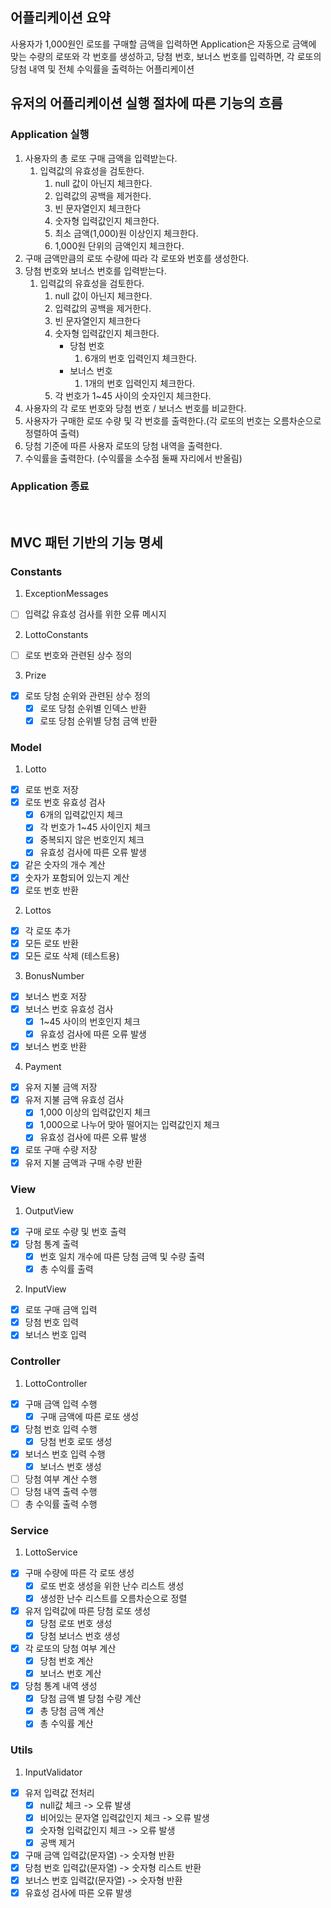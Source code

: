 ## 어플리케이션 요약
사용자가 1,000원인 로또를 구매할 금액을 입력하면 Application은 자동으로 금액에 맞는 수량의 로또와 각 번호를 생성하고,
당첨 번호, 보너스 번호를 입력하면, 각 로또의 당첨 내역 및 전체 수익률을 출력하는 어플리케이션

## 유저의 어플리케이션 실행 절차에 따른 기능의 흐름
### Application 실행
1. 사용자의 총 로또 구매 금액을 입력받는다.
    1. 입력값의 유효성을 검토한다.
        1. null 값이 아닌지 체크한다.
        2. 입력값의 공백을 제거한다.
        3. 빈 문자열인지 체크한다
        4. 숫자형 입력값인지 체크한다.
        5. 최소 금액(1,000)원 이상인지 체크한다.
        6. 1,000원 단위의 금액인지 체크한다.
2. 구매 금액만큼의 로또 수량에 따라 각 로또와 번호를 생성한다.
3. 당첨 번호와 보너스 번호를 입력받는다.
    1. 입력값의 유효성을 검토한다.
       1. null 값이 아닌지 체크한다.
       2. 입력값의 공백을 제거한다.
       3. 빈 문자열인지 체크한다
       4. 숫자형 입력값인지 체크한다.
           - 당첨 번호
               1. 6개의 번호 입력인지 체크한다.
           - 보너스 번호
               1. 1개의 번호 입력인지 체크한다.
       5. 각 번호가 1~45 사이의 숫자인지 체크한다.
4. 사용자의 각 로또 번호와 당첨 번호 / 보너스 번호를 비교한다.
5. 사용자가 구매한 로또 수량 및 각 번호를 출력한다.(각 로또의 번호는 오름차순으로 정렬하여 출력)
6. 당첨 기준에 따른 사용자 로또의 당첨 내역을 출력한다. 
7. 수익률을 출력한다. (수익률을 소수점 둘째 자리에서 반올림)

### Application 종료

<br>

## MVC 패턴 기반의 기능 명세
### Constants
1. ExceptionMessages
- [ ] 입력값 유효성 검사를 위한 오류 메시지
2. LottoConstants
- [ ] 로또 번호와 관련된 상수 정의
3. Prize
- [x] 로또 당첨 순위와 관련된 상수 정의
  - [x] 로또 당첨 순위별 인덱스 반환
  - [x] 로또 당첨 순위별 당첨 금액 반환

### Model
1. Lotto
- [x] 로또 번호 저장
- [x] 로또 번호 유효성 검사
  - [x] 6개의 입력값인지 체크
  - [x] 각 번호가 1~45 사이인지 체크
  - [x] 중복되지 않은 번호인지 체크
  - [x] 유효성 검사에 따른 오류 발생
- [x] 같은 숫자의 개수 계산
- [x] 숫자가 포함되어 있는지 계산
- [x] 로또 번호 반환

2. Lottos
- [x] 각 로또 추가
- [x] 모든 로또 반환
- [x] 모든 로또 삭제 (테스트용)

3. BonusNumber
- [x] 보너스 번호 저장
- [x] 보너스 번호 유효성 검사
  - [x] 1~45 사이의 번호인지 체크
  - [x] 유효성 검사에 따른 오류 발생
- [x] 보너스 번호 반환

4. Payment
- [x] 유저 지불 금액 저장
- [x] 유저 지불 금액 유효성 검사
  - [x] 1,000 이상의 입력값인지 체크
  - [x] 1,000으로 나누어 맞아 떨어지는 입력값인지 체크
  - [x] 유효성 검사에 따른 오류 발생
- [x] 로또 구매 수량 저장
- [x] 유저 지불 금액과 구매 수량 반환

### View
1. OutputView
- [x] 구매 로또 수량 및 번호 출력
- [x] 당첨 통계 출력
  - [x] 번호 일치 개수에 따른 당첨 금액 및 수량 출력
  - [x] 총 수익률 출력

2. InputView
- [x] 로또 구매 금액 입력
- [x] 당첨 번호 입력
- [x] 보너스 번호 입력

### Controller
1. LottoController
- [x] 구매 금액 입력 수행
  - [x] 구매 금액에 따른 로또 생성
- [x] 당첨 번호 입력 수행
  - [x] 당첨 번호 로또 생성
- [x] 보너스 번호 입력 수행
  - [x] 보너스 번호 생성
- [ ] 당첨 여부 계산 수행
- [ ] 당첨 내역 출력 수행
- [ ] 총 수익률 출력 수행

### Service
1. LottoService
- [x] 구매 수량에 따른 각 로또 생성
  - [x] 로또 번호 생성을 위한 난수 리스트 생성
  - [x] 생성한 난수 리스트를 오름차순으로 정렬
- [x] 유저 입력값에 따른 당첨 로또 생성
  - [x] 당첨 로또 번호 생성
  - [x] 당첨 보너스 번호 생성
- [x] 각 로또의 당첨 여부 계산
  - [x] 당첨 번호 계산
  - [x] 보너스 번호 계산
- [x] 당첨 통계 내역 생성
  - [x] 당첨 금액 별 당첨 수량 계산
  - [x] 총 당첨 금액 계산
  - [x] 총 수익률 계산

### Utils
1. InputValidator
- [x] 유저 입력값 전처리
    - [x] null값 체크 -> 오류 발생
    - [x] 비어있는 문자열 입력값인지 체크 -> 오류 발생
    - [x] 숫자형 입력값인지 체크 -> 오류 발생
    - [x] 공백 제거
- [x] 구매 금액 입력값(문자열) -> 숫자형 반환
- [x] 당첨 번호 입력값(문자열) -> 숫자형 리스트 반환
- [x] 보너스 번호 입력값(문자열) -> 숫자형 반환
- [x] 유효성 검사에 따른 오류 발생